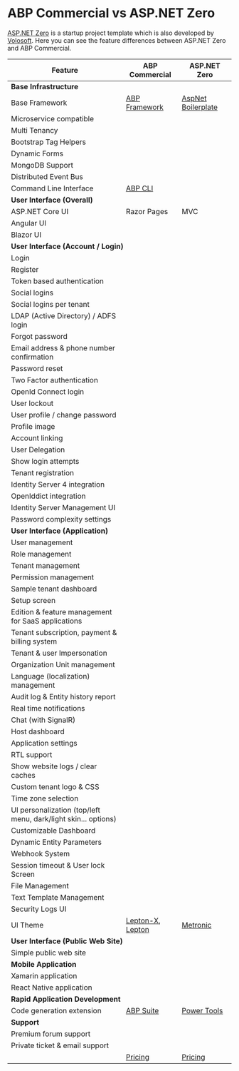 # ABP Commercial vs ASP.NET Zero

[ASP.NET Zero](https://aspnetzero.com/) is a startup project template which is also developed by [Volosoft](https://volosoft.com/). Here you can see the feature differences between ASP.NET Zero and ABP Commercial.

<!DOCTYPE html PUBLIC "-//W3C//DTD XHTML 1.0 Transitional//EN" "http://www.w3.org/TR/xhtml1/DTD/xhtml1-transitional.dtd">
<html xmlns="http://www.w3.org/1999/xhtml">

<head>
<meta content="text/html; charset=utf-8" http-equiv="Content-Type" />
</head>
<body>

<table id="TemplateComparisonTable" class="table">
        <thead>
            <tr>
                <th>Feature</th>
                <th>ABP Commercial</th>
                <th>ASP.NET Zero</th>
            </tr>
        </thead>
        <tbody>
            <tr>
                <td colspan="3"><strong>Base Infrastructure</strong></td>
            </tr>
            <tr>
                <td>Base Framework</td>
                <td><a href="https://github.com/abpframework/abp/" target="_blank"> ABP Framework</a></td>
                <td><a href="https://github.com/aspnetboilerplate/aspnetboilerplate" target="_blank">AspNet Boilerplate</a></td>
            </tr>
            <tr>
                <td>Microservice compatible</td>
                <td><i class="fa fa-check text-success"></i></td>
                <td><i class="fa fa-minus text-secondary"></i></td>
            </tr>
            <tr>
                <td>Multi Tenancy</td>
                <td><i class="fa fa-check text-success"></i></td>
                <td><i class="fa fa-check text-success"></i></td>
            </tr>
            <tr>
                <td>Bootstrap Tag Helpers</td>
                <td><i class="fa fa-check text-success"></i></td>
                <td><i class="fa fa-minus text-secondary"></i></td>
            </tr>
            <tr>
                <td>Dynamic Forms</td>
                <td><i class="fa fa-check text-success"></i></td>
                <td><i class="fa fa-minus text-secondary"></i></td>
            </tr>
            <tr>
                <td>MongoDB Support</td>
                <td><i class="fa fa-check text-success"></i></td>
                <td><i class="fa fa-minus text-secondary"></i></td>
            </tr>
            <tr>
                <td>Distributed Event Bus</td>
                <td><i class="fa fa-check text-success"></i></td>
                <td><i class="fa fa-minus text-secondary"></i></td>
            </tr>
            <tr>
                <td>Command Line Interface</td>
                <td><a href="https://docs.abp.io/en/abp/latest/CLI" target="_blank">ABP CLI</a></td>
                <td><i class="fa fa-minus text-secondary"></i></td>
            </tr>
            <tr>
                <td colspan="3"><strong>User Interface (Overall)</strong></td>
            </tr>
            <tr>
                <td>ASP.NET Core UI</td>
                <td>Razor Pages</td>
                <td>MVC</td>
            </tr>
            <tr>
                <td>Angular UI</td>
                <td><i class="fa fa-check text-success"></i></td>
                <td><i class="fa fa-check text-success"></i></td>
            </tr>
            <tr>
                <td>Blazor UI</td>
                <td><i class="fa fa-check text-success"></i></td>
                <td><i class="fa fa-minus text-secondary"></i></td>
            </tr>
            <tr>
                <td colspan="3"><strong>User Interface (Account / Login)</strong></td>
            </tr>
            <tr>
                <td>Login</td>
                <td><i class="fa fa-check text-success"></i></td>
                <td><i class="fa fa-check text-success"></i></td>
            </tr>
            <tr>
                <td>Register</td>
                <td><i class="fa fa-check text-success"></i></td>
                <td><i class="fa fa-check text-success"></i></td>
            </tr>
            <tr>
                <td>Token based authentication</td>
                <td><i class="fa fa-check text-success"></i></td>
                <td><i class="fa fa-check text-success"></i></td>
            </tr>
            <tr>
                <td>Social logins</td>
                <td><i class="fa fa-check text-success"></i></td>
                <td><i class="fa fa-check text-success"></i></td>
            </tr>
            <tr>
                <td>Social logins per tenant</td>
                <td><i class="fa fa-check text-success"></i></td>
                <td><i class="fa fa-check text-success"></i></td>
            </tr>
            <tr>
                <td>LDAP (Active Directory) / ADFS login</td>
                <td><i class="fa fa-check text-success"></i></td>
                <td><i class="fa fa-check text-success"></i></td>
            </tr>
            <tr>
                <td>Forgot password</td>
                <td><i class="fa fa-check text-success"></i></td>
                <td><i class="fa fa-check text-success"></i></td>
            </tr>
            <tr>
                <td>Email address &amp; phone number confirmation</td>
                <td><i class="fa fa-check text-success"></i></td>
                <td><i class="fa fa-check text-success"></i></td>
            </tr>
            <tr>
                <td>Password reset</td>
                <td><i class="fa fa-check text-success"></i></td>
                <td><i class="fa fa-check text-success"></i></td>
            </tr>
            <tr>
                <td>Two Factor authentication</td>
                <td><i class="fa fa-check text-success"></i></td>
                <td><i class="fa fa-check text-success"></i></td>
            </tr>
            <tr>
                <td>OpenId Connect login</td>
                <td><i class="fa fa-check text-success"></i></td>
                <td><i class="fa fa-check text-success"></i></td>
            </tr>
            <tr>
                <td>User lockout</td>
                <td><i class="fa fa-check text-success"></i></td>
                <td><i class="fa fa-check text-success"></i></td>
            </tr>
            <tr>
                <td>User profile / change password</td>
                <td><i class="fa fa-check text-success"></i></td>
                <td><i class="fa fa-check text-success"></i></td>
            </tr>
            <tr>
                <td>Profile image</td>
                <td><i class="fa fa-check text-success"></i></td>
                <td><i class="fa fa-check text-success"></i></td>
            </tr>
            <tr>
                <td>Account linking</td>
                <td><i class="fa fa-check text-success"></i></td>
                <td><i class="fa fa-check text-success"></i></td>
            </tr>
            <tr>
                <td>User Delegation</td>
                <td><i class="fa fa-minus text-secondary"></i></td>
                <td><i class="fa fa-check text-success"></i></td>
            </tr>
            <tr>
                <td>Show login attempts</td>
                <td><i class="fa fa-check text-success"></i></td>
                <td><i class="fa fa-check text-success"></i></td>
            </tr>
            <tr>
                <td>Tenant registration</td>
                <td><i class="fa fa-minus text-secondary"></i></td>
                <td><i class="fa fa-check text-success"></i></td>
            </tr>
            <tr>
                <td>Identity Server 4 integration</td>
                <td><i class="fa fa-check text-success"></i></td>
                <td><i class="fa fa-check text-success"></i></td>
            </tr>
            <tr>
                <td>OpenIddict integration</td>
                <td><i class="fa fa-check text-success"></i></td>
                <td><i class="fa fa-minus text-false"></i></td>
            </tr>
            <tr>
                <td>Identity Server Management UI</td>
                <td><i class="fa fa-check text-success"></i></td>
                <td><i class="fa fa-minus text-secondary"></i></td>
            </tr>
            <tr>
                <td>Password complexity settings</td>
                <td><i class="fa fa-check text-success"></i></td>
                <td><i class="fa fa-check text-success"></i></td>
            </tr>
            <tr>
                <td colspan="3"><strong>User Interface (Application)</strong></td>
            </tr>
            <tr>
                <td>User management</td>
                <td><i class="fa fa-check text-success"></i></td>
                <td><i class="fa fa-check text-success"></i></td>
            </tr>
            <tr>
                <td>Role management</td>
                <td><i class="fa fa-check text-success"></i></td>
                <td><i class="fa fa-check text-success"></i></td>
            </tr>
            <tr>
                <td>Tenant management</td>
                <td><i class="fa fa-check text-success"></i></td>
                <td><i class="fa fa-check text-success"></i></td>
            </tr>
            <tr>
                <td>Permission management</td>
                <td><i class="fa fa-check text-success"></i></td>
                <td><i class="fa fa-check text-success"></i></td>
            </tr>
            <tr>
                <td>Sample tenant dashboard</td>
                <td><i class="fa fa-minus text-secondary"></i></td>
                <td><i class="fa fa-check text-success"></i></td>
            </tr>
            <tr>
                <td>Setup screen</td>
                <td><i class="fa fa-minus text-secondary"></i></td>
                <td><i class="fa fa-check text-success"></i></td>
            </tr>
            <tr>
                <td>Edition &amp; feature management for SaaS applications</td>
                <td><i class="fa fa-check text-success"></i></td>
                <td><i class="fa fa-check text-success"></i></td>
            </tr>
            <tr>
                <td>Tenant subscription, payment &amp; billing system</td>
                <td><i class="fa fa-minus text-secondary"></i></td>
                <td><i class="fa fa-check text-success"></i></td>
            </tr>
            <tr>
                <td>Tenant &amp; user Impersonation</td>
                <td><i class="fa fa-check text-success"></i></td>
                <td><i class="fa fa-check text-success"></i></td>
            </tr>
            <tr>
                <td>Organization Unit management</td>
                <td><i class="fa fa-check text-success"></i></td>
                <td><i class="fa fa-check text-success"></i></td>
            </tr>
            <tr>
                <td>Language (localization) management</td>
                <td><i class="fa fa-check text-success"></i></td>
                <td><i class="fa fa-check text-success"></i></td>
            </tr>
            <tr>
                <td>Audit log & Entity history report</td>
                <td><i class="fa fa-check text-success"></i></td>
                <td><i class="fa fa-check text-success"></i></td>
            </tr>
            <tr>
                <td>Real time notifications</td>
                <td><i class="fa fa-minus text-secondary"></i></td>
                <td><i class="fa fa-check text-success"></i></td>
            </tr>
            <tr>
                <td>Chat (with SignalR)</td>
                <td><i class="fa fa-check text-success"></i></td>
                <td><i class="fa fa-check text-success"></i></td>
            </tr>
            <tr>
                <td>Host dashboard</td>
                <td><i class="fa fa-check text-success"></i></td>
                <td><i class="fa fa-check text-success"></i></td>
            </tr>
            <tr>
                <td>Application settings</td>
                <td><i class="fa fa-check text-success"></i></td>
                <td><i class="fa fa-check text-success"></i></td>
            </tr>
            <tr>
                <td>RTL support</td>
                <td><i class="fa fa-check text-success"></i></td>
                <td><i class="fa fa-check text-success"></i></td>   
            </tr>
            <tr>
                <td>Show website logs / clear caches</td>
                <td><i class="fa fa-minus text-secondary"></i></td>
                <td><i class="fa fa-check text-success"></i></td>
            </tr>
            <tr>
                <td>Custom tenant logo &amp; CSS</td>
                <td><i class="fa fa-minus text-secondary"></i></td>
                <td><i class="fa fa-check text-success"></i></td>
            </tr>
            <tr>
                <td>Time zone selection</td>
                <td><i class="fa fa-minus text-secondary"></i></td>
                <td><i class="fa fa-check text-success"></i></td>
            </tr>
            <tr>
                <td>UI personalization (top/left menu, dark/light skin... options)</td>
                <td><i class="fa fa-check text-success"></i></td>
                <td><i class="fa fa-check text-success"></i></td>
            </tr>
            <tr>
                <td>Customizable Dashboard</td>
                <td><i class="fa fa-minus text-secondary"></i></td>
                <td><i class="fa fa-check text-success"></i></td>
            </tr>
            <tr>
                <td>Dynamic Entity Parameters</td>
                <td><i class="fa fa-minus text-secondary"></i></td>
                <td><i class="fa fa-check text-success"></i></td>
            </tr>
            <tr>
                <td>Webhook System</td>
                <td><i class="fa fa-minus text-secondary"></i></td>
                <td><i class="fa fa-check text-success"></i></td>
            </tr>
            <tr>
                <td>Session timeout & User lock Screen</td>
                <td><i class="fa fa-minus text-secondary"></i></td>
                <td><i class="fa fa-check text-success"></i></td>
            </tr>
            <tr>
                <td>File Management</td>
                <td><i class="fa fa-check text-success"></i></td>
                <td><i class="fa fa-minus text-secondary"></i></td>
            </tr>
            <tr>
                <td>Text Template Management</td>
                <td><i class="fa fa-check text-success"></i></td>
                <td><i class="fa fa-minus text-secondary"></i></td>
            </tr>
            <tr>
                <td>Security Logs UI</td>
                <td><i class="fa fa-check text-success"></i></td>
                <td><i class="fa fa-minus text-secondary"></i></td>
            </tr>
            <tr>
                <td>UI Theme</td>
                <td><a href="http://x.leptontheme.com/" target="_blank">Lepton-X</a>, <a href="http://leptontheme.com/" target="_blank">Lepton</a></td>
                <td><a href="https://keenthemes.com/metronic/" target="_blank">Metronic</a></td>
            </tr>
            <tr>
                <td colspan="3"><strong>User Interface (Public Web Site)</strong></td>
            </tr>
            <tr>
                <td>Simple public web site</td>
                <td><i class="fa fa-check text-success"></i></td>
                <td><i class="fa fa-check text-success"></i></td>
            </tr>
            <tr>
                <td colspan="3"><strong>Mobile Application</strong></td>
            </tr>
            <tr>
                <td>Xamarin application</td>
                <td><i class="fa fa-minus text-secondary"></i></td>
                <td><i class="fa fa-check text-success"></i></td>
            </tr>
            <tr>
                <td>React Native application</td>
                <td><i class="fa fa-check text-success"></i></td>
                <td><i class="fa fa-minus text-secondary"></i></td>
            </tr>
            <tr>
                <td colspan="3"><strong>Rapid Application Development</strong></td>
            </tr>
            <tr>
                <td>Code generation extension</td>
                <td><a href="https://docs.abp.io/en/commercial/latest/abp-suite/index" target="_blank">ABP Suite</a></td>
                <td><a href="https://docs.aspnetzero.com/en/common/latest/Rapid-Application-Development" target="_blank">Power Tools</a></td>
            </tr>
            <tr>
                <td colspan="3"><strong>Support</strong></td>
            </tr>
            <tr>
                <td>Premium forum support</td>
                <td><i class="fa fa-check text-success"></i></td>
                <td><i class="fa fa-check text-success"></i></td>
            </tr>
            <tr>
                <td>Private ticket & email support</td>
                <td><i class="fa fa-check text-success"></i></td>
                <td><i class="fa fa-check text-success"></i></td>
            </tr>
            <tr>
                <td>&nbsp;</td>
                <td><a href="https://commercial.abp.io/pricing" target="_blank" rel="noopener">Pricing</a></td>
                <td><a href="https://aspnetzero.com/Pricing">Pricing</a></td>
            </tr>
        </tbody>
    </table>


</body>

</html>
